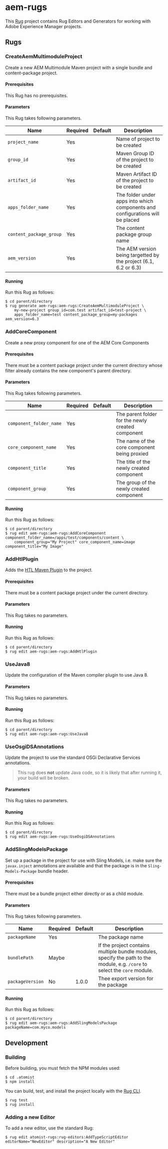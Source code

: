 # aem-rugs

[rug]: http://docs.atomist.com/

This [Rug][rug] project contains Rug Editors and Generators for working with Adobe Experience Manager projects.

## Rugs

### CreateAemMultimoduleProject

Create a new AEM Multimodule Maven project with a single bundle and content-package project.

#### Prerequisites

This Rug has no prerequisites.

#### Parameters

This Rug takes following parameters.

Name | Required | Default | Description
-----|----------|---------|------------
`project_name` | Yes | | Name of project to be created
`group_id` | Yes | | Maven Group ID of the project to be created
`artifact_id` | Yes | | Maven Artifact ID of the project to be created
`apps_folder_name` | Yes | | The folder under apps into which components and configurations will be placed
`content_package_group` | Yes | | The content package group name
`aem_version` | Yes | | The AEM version being targetted by the project (6.1, 6.2 or 6.3)

#### Running

Run this Rug as follows:

```
$ cd parent/directory
$ rug generate aem-rugs:aem-rugs:CreateAemMultimoduleProject \
    my-new-project group_id=com.test artifact_id=test-project \
    apps_folder_name=test content_package_group=my-packages aem_version=6.3
```

### AddCoreComponent

Create a new proxy component for one of the AEM Core Components

#### Prerequisites

There must be a content package project under the current directory whose
filter already contains the new component's parent directory. 

#### Parameters

This Rug takes following parameters.

Name | Required | Default | Description
-----|----------|---------|------------
`component_folder_name` | Yes | | The parent folder for the newly created component
`core_component_name` | Yes | | The name of the core component being proxied
`component_title` | Yes | | The title of the newly created component
`component_group` | Yes | | The group of the newly created component

#### Running

Run this Rug as follows:

    $ cd parent/directory
    $ rug edit aem-rugs:aem-rugs:AddCoreComponent component_folder_name=/apps/test/components/content \
        component_group="My Project" core_component_name=image component_title="My Image"


### AddHtlPlugin

Adds the [HTL Maven Plugin](http://sling.apache.org/components/htl-maven-plugin/) to the project.

#### Prerequisites

There must be a content package project under the current directory.

#### Parameters

This Rug takes no parameters.

#### Running

Run this Rug as follows:

    $ cd parent/directory
    $ rug edit aem-rugs:aem-rugs:AddHtlPlugin

### UseJava8

Update the configuration of the Maven compiler plugin to use Java 8.

#### Parameters

This Rug takes no parameters.

#### Running

Run this Rug as follows:

    $ cd parent/directory
    $ rug edit aem-rugs:aem-rugs:UseJava8


### UseOsgiDSAnnotations

Update the project to use the standard OSGi Declarative Services annotations.

> This rug does **not** update Java code, so it is likely that after running it, your build will be broken.

#### Parameters

This Rug takes no parameters.

#### Running

Run this Rug as follows:

    $ cd parent/directory
    $ rug edit aem-rugs:aem-rugs:UseOsgiDSAnnotations 

### AddSlingModelsPackage

Set up a package in the project for use with Sling Models, i.e. make sure the `javax.inject` annotations are
available and that the package is in the `Sling-Models-Package` bundle header.

#### Prerequisites

There must be a bundle project either directly or as a child module.

#### Parameters

This Rug takes following parameters.

Name | Required | Default | Description
-----|----------|---------|------------
`packageName` | Yes | | The package name
`bundlePath` | Maybe | | If the project contains multiple bundle modules, specify the path to the module, e.g. `/core` to select the `core` module.
`packageVersion` | No | 1.0.0 | Thee export version for the package

#### Running

Run this Rug as follows:

    $ cd parent/directory
    $ rug edit aem-rugs:aem-rugs:AddSlingModelsPackage packageName=com.myco.models

## Development

### Building

Before building, you must fetch the NPM modules used:

    $ cd .atomist
    $ npm install

You can build, test, and install the project locally with
the [Rug CLI][cli].

[cli]: https://github.com/atomist/rug-cli

    $ rug test
    $ rug install

### Adding a new Editor
 
To add a new editor, use the standard Rug:

    $ rug edit atomist-rugs:rug-editors:AddTypeScriptEditor editorName="NewEditor" description="A New Editor"
